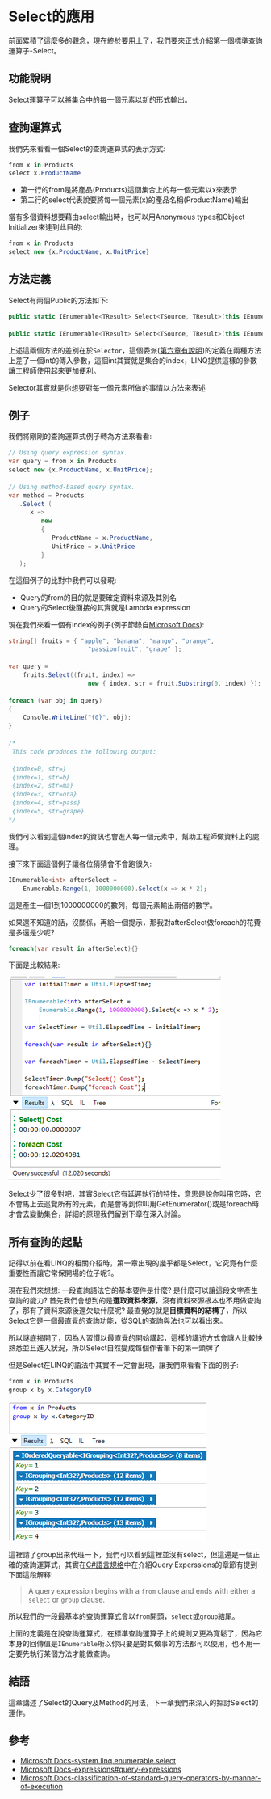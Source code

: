 # Select的應用
前面累積了這麼多的觀念，現在終於要用上了，我們要來正式介紹第一個標準查詢運算子-Select。

## 功能說明
Select運算子可以將集合中的每一個元素以新的形式輸出。

## 查詢運算式
我們先來看看一個Select的查詢運算式的表示方式: 
```C#
from x in Products
select x.ProductName
```
* 第一行的from是將產品(Products)這個集合上的每一個元素以x來表示
* 第二行的select代表說要將每一個元素(x)的產品名稱(ProductName)輸出

當有多個資料想要藉由select輸出時，也可以用Anonymous types和Object Initializer來達到此目的: 
```C#
from x in Products
select new {x.ProductName, x.UnitPrice}
```

## 方法定義
Select有兩個Public的方法如下: 
```C#
public static IEnumerable<TResult> Select<TSource, TResult>(this IEnumerable<TSource> source, Func<TSource, TResult> selector);

public static IEnumerable<TResult> Select<TSource, TResult>(this IEnumerable<TSource> source, Func<TSource, int, TResult> selector)
```

上述這兩個方法的差別在於`Selector`，這個委派([第六章有說明](06_Lambda.md))的定義在兩種方法上差了一個int的傳入參數，這個int其實就是集合的index，LINQ提供這樣的參數讓工程師使用起來更加便利。

Selector其實就是你想要對每一個元素所做的事情以方法來表述

## 例子
我們將剛剛的查詢運算式例子轉為方法來看看: 
```C#
// Using query expression syntax.
var query = from x in Products
select new {x.ProductName, x.UnitPrice};

// Using method-based query syntax.
var method = Products
   .Select (
      x => 
         new  
         {
            ProductName = x.ProductName, 
            UnitPrice = x.UnitPrice
         }
   );
```
在這個例子的比對中我們可以發現: 
* Query的from的目的就是要確定資料來源及其別名
* Query的Select後面接的其實就是Lambda expression

現在我們來看一個有index的例子(例子節錄自[Microsoft Docs](https://docs.microsoft.com/en-us/dotnet/api/system.linq.enumerable.select?view=netframework-4.7.1)): 
```C#
string[] fruits = { "apple", "banana", "mango", "orange", 
                      "passionfruit", "grape" };

var query =
    fruits.Select((fruit, index) =>
                      new { index, str = fruit.Substring(0, index) });

foreach (var obj in query)
{
    Console.WriteLine("{0}", obj);
}

/*
 This code produces the following output:

 {index=0, str=}
 {index=1, str=b}
 {index=2, str=ma}
 {index=3, str=ora}
 {index=4, str=pass}
 {index=5, str=grape}
*/
```
我們可以看到這個index的資訊也會進入每一個元素中，幫助工程師做資料上的處理。

接下來下面這個例子讓各位猜猜會不會跑很久: 
```C#
IEnumerable<int> afterSelect =
	Enumerable.Range(1, 1000000000).Select(x => x * 2);
```
這是產生一個1到1000000000的數列，每個元素輸出兩倍的數字。

如果還不知道的話，沒關係，再給一個提示，那我對afterSelect做foreach的花費是多還是少呢?
```C#
foreach(var result in afterSelect){}
```
下面是比較結果: 

![foreach](image/09_HowToUseSelect/foreach.PNG)

Select少了很多對吧，其實Select它有延遲執行的特性，意思是說你叫用它時，它不會馬上去巡覽所有的元素，而是會等到你叫用GetEnumerator()或是foreach時才會去變動集合，詳細的原理我們留到下章在深入討論。

## 所有查詢的起點
記得以前在看LINQ的相關介紹時，第一章出現的幾乎都是Select，它究竟有什麼重要性而讓它常保開場的位子呢?。

現在我們來想想: 一段查詢語法它的基本要件是什麼? 是什麼可以讓這段文字產生查詢的能力? 首先我們會想到的是**選取資料來源**，沒有資料來源根本也不用做查詢了，那有了資料來源後還欠缺什麼呢? 最直覺的就是**目標資料的結構**了，所以Select它是一個最直覺的查詢功能，從SQL的查詢與法也可以看出來。

所以謎底揭開了，因為人習慣以最直覺的開始講起，這樣的講述方式會讓人比較快熟悉並且進入狀況，所以Select自然變成每個作者筆下的第一頭牌了

但是Select在LINQ的語法中其實不一定會出現，讓我們來看看下面的例子: 
```C#
from x in Products
group x by x.CategoryID
```

![Without Select](image/09_HowToUseSelect/WithoutSelect.PNG)

這裡請了group出來代班一下，我們可以看到這裡並沒有select，但這還是一個正確的查詢運算式，其實在[C#語言規格](https://docs.microsoft.com/zh-tw/dotnet/csharp/language-reference/language-specification/expressions#query-expressions)中在介紹Query Experssions的章節有提到下面這段解釋: 
> A query expression begins with a `from` clause and ends with either a `select` or `group` clause.

所以我們的一段最基本的查詢運算式會以`from`開頭，`select`或`group`結尾。

上面的定義是在說查詢運算式，在標準查詢運算子上的規則又更為寬鬆了，因為它本身的回傳值是`IEnumerable`所以你只要是對其做事的方法都可以使用，也不用一定要先執行某個方法才能做查詢。

## 結語
這章講述了Select的Query及Method的用法，下一章我們來深入的探討Select的運作。

## 參考
* [Microsoft Docs-system.linq.enumerable.select](https://docs.microsoft.com/en-us/dotnet/api/system.linq.enumerable.select?view=netframework-4.7.1)
* [Microsoft Docs-expressions#query-expressions](https://docs.microsoft.com/zh-tw/dotnet/csharp/language-reference/language-specification/expressions#query-expressions)
* [Microsoft Docs-classification-of-standard-query-operators-by-manner-of-execution](https://docs.microsoft.com/en-us/dotnet/csharp/programming-guide/concepts/linq/classification-of-standard-query-operators-by-manner-of-execution)